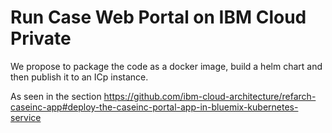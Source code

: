 # Run Case Web Portal on IBM Cloud Private
We propose to package the code as a docker image, build a helm chart and then publish it to an ICp instance.

As seen in the section https://github.com/ibm-cloud-architecture/refarch-caseinc-app#deploy-the-caseinc-portal-app-in-bluemix-kubernetes-service  
